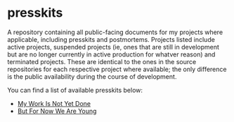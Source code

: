 # presskits
A repository containing all public-facing documents for my projects where applicable, including presskits and postmortems. Projects listed include active projects, suspended projects (ie, ones that are still in development but are no longer currently in active production for whatver reason) and terminated projects. These are identical to the ones in the source repositories for each respective project where available; the only difference is the public availability during the course of development. 

You can find a list of available presskits below:

* [My Work Is Not Yet Done](https://github.com/spncryn/work/blob/master/README.md)
* [But For Now We Are Young](https://github.com/spncryn/presskits/blob/master/docs/young.md)

